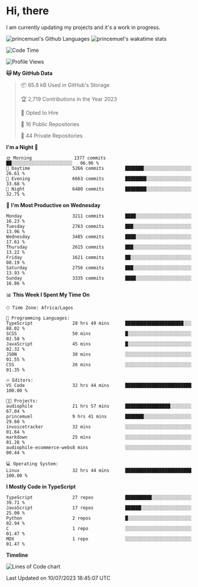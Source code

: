 # Hi, there

I am currently updating my projects and it's a work in progress.

![princemuel's Github Languages](https://github-readme-stats.vercel.app/api/top-langs/?username=princemuel&text_color=586069&layout=compact&hide_border=true&title_color=0366d6&count_private=true&include_all_commits=true&theme=tokyonight&show_icons=true)
![princemuel's wakatime stats](https://github-readme-stats.vercel.app/api/wakatime?username=princemuel&text_color=586069&layout=compact&hide_border=true&title_color=0366d6&count_private=true&include_all_commits=true&theme=tokyonight&show_icons=true)

<!--START_SECTION:waka-->
![Code Time](http://img.shields.io/badge/Code%20Time-2%2C606%20hrs%2046%20mins-blue)

![Profile Views](http://img.shields.io/badge/Profile%20Views-58-blue)

**🐱 My GitHub Data** 

> 📦 65.8 kB Used in GitHub's Storage 
 > 
> 🏆 2,719 Contributions in the Year 2023
 > 
> 💼 Opted to Hire
 > 
> 📜 16 Public Repositories 
 > 
> 🔑 44 Private Repositories 
 > 
**I'm a Night 🦉** 

```text
🌞 Morning                1377 commits        ██░░░░░░░░░░░░░░░░░░░░░░░   06.96 % 
🌆 Daytime                5266 commits        ███████░░░░░░░░░░░░░░░░░░   26.61 % 
🌃 Evening                6663 commits        ████████░░░░░░░░░░░░░░░░░   33.68 % 
🌙 Night                  6480 commits        ████████░░░░░░░░░░░░░░░░░   32.75 % 
```
📅 **I'm Most Productive on Wednesday** 

```text
Monday                   3211 commits        ████░░░░░░░░░░░░░░░░░░░░░   16.23 % 
Tuesday                  2763 commits        ███░░░░░░░░░░░░░░░░░░░░░░   13.96 % 
Wednesday                3485 commits        ████░░░░░░░░░░░░░░░░░░░░░   17.61 % 
Thursday                 2615 commits        ███░░░░░░░░░░░░░░░░░░░░░░   13.22 % 
Friday                   1621 commits        ██░░░░░░░░░░░░░░░░░░░░░░░   08.19 % 
Saturday                 2756 commits        ███░░░░░░░░░░░░░░░░░░░░░░   13.93 % 
Sunday                   3335 commits        ████░░░░░░░░░░░░░░░░░░░░░   16.86 % 
```


📊 **This Week I Spent My Time On** 

```text
🕑︎ Time Zone: Africa/Lagos

💬 Programming Languages: 
TypeScript               28 hrs 49 mins      ██████████████████████░░░   88.02 % 
SCSS                     50 mins             █░░░░░░░░░░░░░░░░░░░░░░░░   02.58 % 
JavaScript               45 mins             █░░░░░░░░░░░░░░░░░░░░░░░░   02.32 % 
JSON                     30 mins             ░░░░░░░░░░░░░░░░░░░░░░░░░   01.55 % 
CSS                      26 mins             ░░░░░░░░░░░░░░░░░░░░░░░░░   01.35 % 

🔥 Editors: 
VS Code                  32 hrs 44 mins      █████████████████████████   100.00 % 

🐱‍💻 Projects: 
audiophile               21 hrs 57 mins      █████████████████░░░░░░░░   67.04 % 
princemuel               9 hrs 41 mins       ███████░░░░░░░░░░░░░░░░░░   29.60 % 
invoicetracker           32 mins             ░░░░░░░░░░░░░░░░░░░░░░░░░   01.64 % 
markdown                 25 mins             ░░░░░░░░░░░░░░░░░░░░░░░░░   01.28 % 
audiophile-ecommerce-webs8 mins              ░░░░░░░░░░░░░░░░░░░░░░░░░   00.44 % 

💻 Operating System: 
Linux                    32 hrs 44 mins      █████████████████████████   100.00 % 
```

**I Mostly Code in TypeScript** 

```text
TypeScript               27 repos            ██████████░░░░░░░░░░░░░░░   39.71 % 
JavaScript               17 repos            ██████░░░░░░░░░░░░░░░░░░░   25.00 % 
Python                   2 repos             █░░░░░░░░░░░░░░░░░░░░░░░░   02.94 % 
C                        1 repo              ░░░░░░░░░░░░░░░░░░░░░░░░░   01.47 % 
MDX                      1 repo              ░░░░░░░░░░░░░░░░░░░░░░░░░   01.47 % 
```



**Timeline**

![Lines of Code chart](https://raw.githubusercontent.com/princemuel/princemuel/main/assets/bar_graph.png)


 Last Updated on 10/07/2023 18:45:07 UTC
<!--END_SECTION:waka-->
